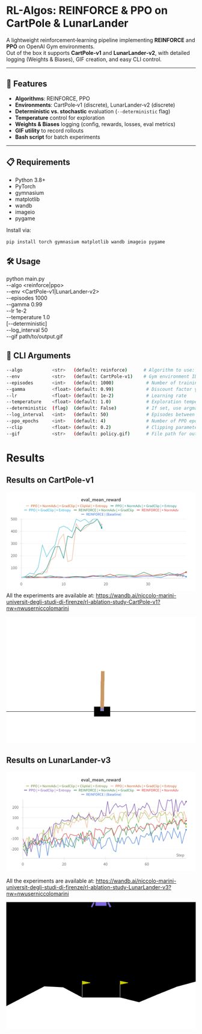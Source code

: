 # RL-Algos: REINFORCE & PPO on CartPole & LunarLander

A lightweight reinforcement‑learning pipeline implementing **REINFORCE** and **PPO** on OpenAI Gym environments.  
Out of the box it supports **CartPole‑v1** and **LunarLander‑v2**, with detailed logging (Weights & Biases), GIF creation, and easy CLI control.

---

## 🚀 Features

- **Algorithms**: REINFORCE, PPO
- **Environments**: CartPole‑v1 (discrete), LunarLander‑v2 (discrete)
- **Deterministic vs. stochastic** evaluation (`--deterministic` flag)
- **Temperature** control for exploration
- **Weights & Biases** logging (config, rewards, losses, eval metrics)
- **GIF utility** to record rollouts
- **Bash script** for batch experiments

---

## 📋 Requirements

- Python 3.8+
- PyTorch
- gymnasium
- matplotlib
- wandb
- imageio
- pygame

Install via:

```bash
pip install torch gymnasium matplotlib wandb imageio pygame

```

## 🛠 Usage

python main.py \
 --algo <reinforce|ppo> \
 --env <CartPole-v1|LunarLander-v2> \
 --episodes 1000 \
 --gamma 0.99 \
 --lr 1e-2 \
 --temperature 1.0 \
 [--deterministic] \
 --log_interval 50 \
 --gif path/to/output.gif

## 🔧 CLI Arguments

```bash
--algo           <str>   (default: reinforce)      # Algorithm to use: “reinforce” or “ppo”
--env            <str>   (default: CartPole-v1)    # Gym environment ID: CartPole-v1 or LunarLander-v2
--episodes       <int>   (default: 1000)            # Number of training episodes
--gamma          <float> (default: 0.99)            # Discount factor γ
--lr             <float> (default: 1e-2)            # Learning rate
--temperature    <float> (default: 1.0)             # Exploration temperature
--deterministic  (flag)  (default: False)           # If set, use argmax actions during evaluation
--log_interval   <int>   (default: 50)              # Episodes between logs & console output
--ppo_epochs     <int>   (default: 4)               # Number of PPO epochs per update (PPO only)
--clip           <float> (default: 0.2)             # Clipping parameter ε (PPO only)
--gif            <str>   (default: policy.gif)      # File path for output GIF

```

# Results
## Results on CartPole-v1
![](gifs/cartpole.png)
All the experiments are available at: https://wandb.ai/niccolo-marini-universit-degli-studi-di-firenze/rl-ablation-study-CartPole-v1?nw=nwuserniccolomarini


![plots](gifs/cartpole.gif)

## Results on LunarLander-v3

![plots](gifs/lunar.png)


All the experiments are available at: https://wandb.ai/niccolo-marini-universit-degli-studi-di-firenze/rl-ablation-study-LunarLander-v3?nw=nwuserniccolomarini

![plots](gifs/lunar.gif)
